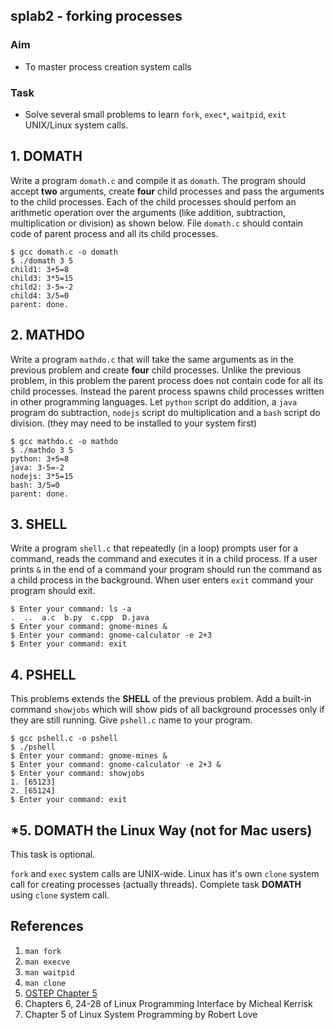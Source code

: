 ## splab2 - forking processes

### Aim
- To master process creation system calls

### Task
- Solve several small problems to learn `fork`, `exec*`, `waitpid`, `exit` UNIX/Linux system calls.

## 1. DOMATH
Write a program `domath.c` and compile it as `domath`. The program should accept **two** arguments, create **four** child processes and pass the arguments to the child processes. Each of the child processes should perfom an arithmetic operation over the arguments (like addition, subtraction, multiplication or division) as shown below. File `domath.c` should contain code of parent process and all its child processes.

```
$ gcc domath.c -o domath
$ ./domath 3 5
child1: 3+5=8
child3: 3*5=15
child2: 3-5=-2
child4: 3/5=0
parent: done.
```

## 2. MATHDO
Write a program `mathdo.c` that will take the same arguments as in the previous problem and create **four** child processes. Unlike the previous problem, in this problem the parent process does not contain code for all its child processes. Instead the parent process spawns child processes written in other programming languages. Let `python` script do addition, a `java` program do subtraction, `nodejs` script do multiplication and a `bash` script do division. (they may need to be installed to your system first)

```
$ gcc mathdo.c -o mathdo
$ ./mathdo 3 5
python: 3+5=8
java: 3-5=-2
nodejs: 3*5=15
bash: 3/5=0
parent: done.
```

## 3. SHELL
Write a program `shell.c` that repeatedly (in a loop) prompts user for a command, reads the command and executes it in a child process. If a user prints `&` in the end of a command your program should run the command as a child process in the background. When user enters `exit` command your program should exit.

```
$ Enter your command: ls -a
.  ..  a.c  b.py  c.cpp  D.java
$ Enter your command: gnome-mines &
$ Enter your command: gnome-calculator -e 2+3
$ Enter your command: exit
```

## 4. PSHELL
This problems extends the **SHELL** of the previous problem. Add a built-in command `showjobs` which will show pids of all background processes only if they are still running. Give `pshell.c` name to your program.
```
$ gcc pshell.c -o pshell
$ ./pshell
$ Enter your command: gnome-mines &
$ Enter your command: gnome-calculator -e 2+3 &
$ Enter your command: showjobs
1. [65123]
2. [65124]
$ Enter your command: exit
```

## \*5. DOMATH the Linux Way (not for Mac users)

This task is optional.

`fork` and `exec` system calls are UNIX-wide. Linux has it's own `clone` system call for creating processes (actually threads). Complete task **DOMATH** using `clone` system call.

## References

1. `man fork`
2. `man execve`
3. `man waitpid`
4. `man clone`
5. [OSTEP Chapter 5](http://pages.cs.wisc.edu/~remzi/OSTEP/cpu-api.pdf)
6. Chapters 6, 24-28 of Linux Programming Interface by Micheal Kerrisk
7. Chapter 5 of Linux System Programming by Robert Love
